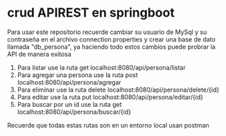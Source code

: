 # crud APIREST en springboot
Para usar este repositorio recuerde cambiar su usuario de MySql y su contraseña en el archivo connection.properties 
y crear una base de dato llamada "db_persona", ya haciendo todo estos cambios puede probrar la API de manera exitosa 
1. Para listar use la ruta get localhost:8080/api/persona/listar
2. Para agregar una persona use la ruta post localhost:8080/api/persona/agregar
3. Para eliminar use la ruta delete localhost:8080/api/persona/delete/{id}
4. Para editar use la ruta put localhost:8080/api/persona/editar/{id}
5. Para buscar por un id use la ruta get localhost:8080/api/persona/buscar/{id}


Recuerde que todas estas rutas son en un entorno local usan postman
